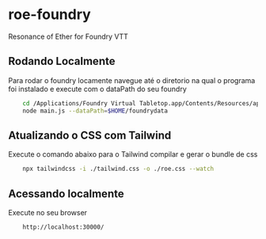 # roe-foundry
Resonance of Ether for Foundry VTT

## Rodando Localmente

Para rodar o foundry locamente navegue até o diretorio na qual o programa foi instalado e execute com o dataPath do seu foundry

```bash
    cd /Applications/Foundry Virtual Tabletop.app/Contents/Resources/app
    node main.js --dataPath=$HOME/foundrydata
```

## Atualizando o CSS com Tailwind

Execute o comando abaixo para o Tailwind compilar e gerar o bundle de css

```bash
    npx tailwindcss -i ./tailwind.css -o ./roe.css --watch
```

## Acessando localmente

Execute no seu browser

```bash
    http://localhost:30000/
```
